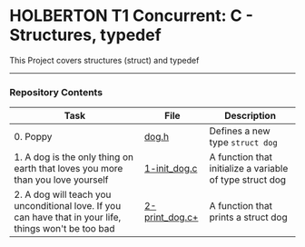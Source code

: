 <h1> HOLBERTON T1 Concurrent: C - Structures, typedef </h1>

This Project covers structures (struct) and typedef

---

<h3> Repository Contents </h3>

| Task | File | Description |
| ----- | ----- | ----- |
| 0. Poppy | [dog.h](https://github.com/MikeBilbee/holbertonschool-low_level_programming/blob/master/structures_typedef/dog.h) | Defines a new type ``struct dog`` |
| 1. A dog is the only thing on earth that loves you more than you love yourself | [1-init_dog.c](https://github.com/MikeBilbee/holbertonschool-low_level_programming/blob/master/structures_typedef/1-init_dog.c) | A function that initialize a variable of type struct dog |
| 2. A dog will teach you unconditional love. If you can have that in your life, things won't be too bad | [2-print_dog.c+]() | A function that prints a struct dog